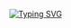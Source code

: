 

[![Typing SVG](https://readme-typing-svg.demolab.com?font=Fira+Code&weight=500&size=35&pause=1000&center=true&vCenter=true&width=750&height=200&lines=Hello+!+I+am+Omar+Faruk;Currently+LEARNING...;JavaScript;React+Js;Node+Js;MongoDB;Express+Js;Next+Js)](https://git.io/typing-svg)
